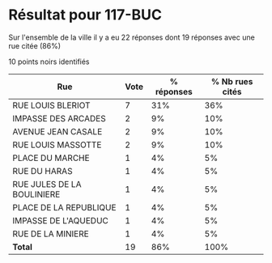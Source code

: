 # Résultat pour 117-BUC

Sur l'ensemble de la ville il y a eu 22 réponses dont 19 réponses avec une rue citée (86%)

10 points noirs identifiés

| Rue | Vote | % réponses | % Nb rues cités|
|-----|------|------------|----------------|
| RUE LOUIS BLERIOT | 7 | 31% | 36%|
| IMPASSE DES ARCADES | 2 | 9% | 10%|
| AVENUE JEAN CASALE | 2 | 9% | 10%|
| RUE LOUIS MASSOTTE | 2 | 9% | 10%|
| PLACE DU MARCHE | 1 | 4% | 5%|
| RUE DU HARAS | 1 | 4% | 5%|
| RUE JULES DE LA BOULINIERE | 1 | 4% | 5%|
| PLACE DE LA REPUBLIQUE | 1 | 4% | 5%|
| IMPASSE DE L'AQUEDUC | 1 | 4% | 5%|
| RUE DE LA MINIERE | 1 | 4% | 5%|
| **Total** | 19 | 86% | 100%|

